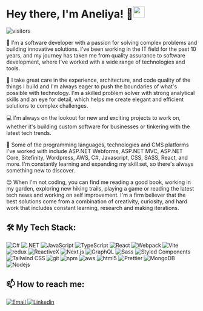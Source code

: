 # Hey there, I'm Aneliya! 👋<img src="https://emojis.slackmojis.com/emojis/images/1531849430/4246/blob-sunglasses.gif?1531849430" width="30"/>

![visitors](https://visitor-badge.glitch.me/badge?page_id=AneliyaPPetkova.AneliyaPPetkova&left_color=green&right_color=red)

🌟 I'm a software developer with a passion for solving complex problems and building innovative solutions. I've been working in the IT field for the past 10 years, and my journey has taken me from quality assurance to software development, where I've worked with a wide range of technologies and tools.

🚀 I take great care in the experience, architecture, and code quality of the things I build and I'm always eager to push the boundaries of what's possible with technology. I'm a skilled problem solver with strong analytical skills and an eye for detail, which helps me create elegant and efficient solutions to complex challenges.

💻 I'm always on the lookout for new and exciting projects to work on, whether it's building custom software for businesses or tinkering with the latest tech trends.

🤖 Some of the programming languages, technologies and CMS platforms I've worked with include ASP.NET Webforms, ASP.NET MVC, ASP.NET Core, Sitefinity, Wordpress, AWS, C#, Javascript, CSS, SASS, React, and more. I'm constantly learning and expanding my skill set, so there's always something new to discover.

😊 When I'm not coding, you can find me reading a good book, working in my garden, exploring new hiking trails, playing a game or reading the latest tech news and working on self improvement. I'm a firm believer that the best solutions come from a combination of creativity, curiosity, and hard work that includes constant learning, research and making iterations.

## 🛠️ My Tech Stack:

<p>
    <img alt="C#" src="https://img.shields.io/badge/-C%23-239120?style=for-the-badge&logo=csharp&logoColor=white&logoWidth=30&labelColor=239120&color=444" />
    <img alt=".NET" src="https://img.shields.io/badge/-.Net-512BD4?style=for-the-badge&logo=dotnet&logoColor=white&logoWidth=30&labelColor=512BD4&color=444" />
    <img alt="JavaScript" src="https://img.shields.io/badge/-JavaScript-F7DF1E?style=for-the-badge&logo=javascript&logoColor=white&logoWidth=30&labelColor=F7DF1E&color=444" />
    <img alt="TypeScript" src="https://img.shields.io/badge/-TypeScript-007ACC?style=for-the-badge&logo=typescript&logoColor=white&logoWidth=30&labelColor=007ACC&color=444" />
    <img alt="React" src="https://img.shields.io/badge/-React-45b8d8?style=for-the-badge&logo=react&logoColor=white&logoWidth=30&labelColor=45b8d8&color=444" />
    <img alt="Webpack" src="https://img.shields.io/badge/-Webpack-8DD6F9?style=for-the-badge&logo=webpack&logoColor=white&logoWidth=30&labelColor=8DD6F9&color=444" />
    <img alt="Vite" src="https://img.shields.io/badge/-Vite-646CFF?style=for-the-badge&logo=vite&logoColor=white&logoWidth=30&labelColor=646CFF&color=444" />
    <img alt="redux" src="https://img.shields.io/badge/-Redux-764ABC?style=for-the-badge&logo=redux&logoColor=white&logoWidth=30&labelColor=764ABC&color=444" />
    <img alt="ReactiveX" src="https://img.shields.io/badge/-RxJs-B7178C?style=for-the-badge&logo=reactivex&logoColor=white&logoWidth=30&labelColor=B7178C&color=444" />
     <img alt="Next.js" src="https://img.shields.io/badge/-Next.js-000000?style=for-the-badge&logo=nextdotjs&logoColor=white&logoWidth=30&labelColor=000000&color=444" />
    <img alt="GraphQL" src="https://img.shields.io/badge/-GraphQL-E10098?style=for-the-badge&logo=graphql&logoColor=white&logoWidth=30&labelColor=E10098&color=444" />
    <img alt="Sass" src="https://img.shields.io/badge/-Sass-CC6699?style=for-the-badge&logo=sass&logoColor=white&logoWidth=30&labelColor=CC6699&color=444" />
    <img alt="Styled Components" src="https://img.shields.io/badge/-Styled_Components-db7092?style=for-the-badge&logo=styled-components&logoColor=white&logoWidth=30&labelColor=db7092&color=444" />
    <img alt="Tailwind CSS" src="https://img.shields.io/badge/-Tailwind CSS-06B6D4?style=for-the-badge&logo=tailwindcss&logoColor=white&logoWidth=30&labelColor=06B6D4&color=444" />
    <img alt="git" src="https://img.shields.io/badge/-Git-F05032?style=for-the-badge&logo=git&logoColor=white&logoWidth=30&labelColor=F05032&color=444" />
    <img alt="npm" src="https://img.shields.io/badge/-NPM-CB3837?style=for-the-badge&logo=npm&logoColor=white&logoWidth=30&labelColor=CB3837&color=444" />
    <img alt="aws" src="https://img.shields.io/badge/-Amazon AWS-232F3E?style=for-the-badge&logo=amazonaws&logoColor=white&logoWidth=30&labelColor=232F3E&color=444" />
    <img alt="html5" src="https://img.shields.io/badge/-HTML5-E34F26?style=for-the-badge&logo=html5&logoColor=white&logoWidth=30&labelColor=E34F26&color=444" />
    <img alt="Prettier" src="https://img.shields.io/badge/-Prettier-F7B93E?style=for-the-badge&logo=prettier&logoColor=white&logoWidth=30&labelColor=F7B93E&color=444" />
    <img alt="MongoDB" src="https://img.shields.io/badge/-MongoDB-13aa52?style=for-the-badge&logo=mongodb&logoColor=white&logoWidth=30&labelColor=13aa52&color=444" />
    <img alt="Nodejs" src="https://img.shields.io/badge/-Nodejs-43853d?style=for-the-badge&logo=Node.js&logoColor=white&logoWidth=30&labelColor=43853d&color=444" />
</p>

## 📫 How to reach me:

<!-- Gmail -->
<a href="mailto:aneliyap.petkova@gmail.com" target="_blank"><img alt="Email"
        src="https://img.shields.io/badge/-Email-EA4335?style=for-the-badge&logo=Gmail&logoColor=white&logoWidth=30&labelColor=EA4335&color=444">
</a><a href="https://www.linkedin.com/in/aneliya-petkova/" target="_blank"><img alt="Linkedin"
        src="https://img.shields.io/badge/-Linkedin-0A66C2?style=for-the-badge&logo=Linkedin&logoColor=white&logoWidth=30&labelColor=0A66C2&color=444">
</a>